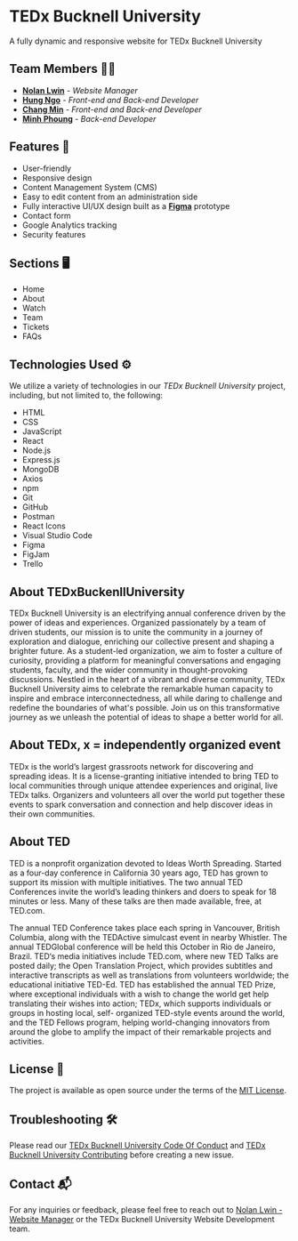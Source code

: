 # TEDx Bucknell University 

A fully dynamic and responsive website for TEDx Bucknell University

## Team Members :man_technologist:

- [**Nolan Lwin**](https://github.com/i-am-nolan25) - *Website Manager*
- [**Hung Ngo**](https://github.com/hungngo04) - *Front-end and Back-end Developer*
- [**Chang Min**](https://github.com/changminbark) - *Front-end and Back-end Developer*
- [**Minh Phoung**](https://github.com/ctmphuongg) - *Back-end Developer*

## Features :rocket:

- User-friendly
- Responsive design
- Content Management System (CMS)
- Easy to edit content from an administration side
- Fully interactive UI/UX design built as a [**Figma**](https://www.figma.com/file/VBhfWTjanN0XcKDvzpP2ZS/TEDxBucknellUniversity?type=design&node-id=0%3A1&mode=design&t=AZk9ovtcdixxdPp8-1) prototype
- Contact form
- Google Analytics tracking
- Security features

## Sections :desktop_computer:

- Home
- About
- Watch
- Team
- Tickets
- FAQs

## Technologies Used :gear:

We utilize a variety of technologies in our *TEDx Bucknell University* project, including, but not limited to, the following:

- HTML
- CSS
- JavaScript
- React
- Node.js
- Express.js
- MongoDB
- Axios
- npm
- Git
- GitHub
- Postman
- React Icons
- Visual Studio Code
- Figma
- FigJam
- Trello

## About TEDxBuckenllUniversity

TEDx Bucknell University is an electrifying annual conference driven by the power of ideas and experiences. Organized passionately by a team of driven students, our mission is to unite the community in a journey of exploration and dialogue, enriching our collective present and shaping a brighter future. As a student-led organization, we aim to foster a culture of curiosity, providing a platform for meaningful conversations and engaging students, faculty, and the wider community in thought-provoking discussions. Nestled in the heart of a vibrant and diverse community, TEDx Bucknell University aims to celebrate the remarkable human capacity to inspire and embrace interconnectedness, all while daring to challenge and redefine the boundaries of what's possible. Join us on this transformative journey as we unleash the potential of ideas to shape a better world for all.

## About TEDx, x = independently organized event

TEDx is the world’s largest grassroots network for discovering and spreading ideas. It is a license-granting initiative intended to bring TED to local communities through unique attendee experiences and original, live TEDx talks. Organizers and volunteers all over the world put together these events to spark conversation and connection and help discover ideas in their own communities.

## About TED

TED is a nonprofit organization devoted to Ideas Worth Spreading. Started as a four-day conference in California 30 years ago, TED has grown to support its mission with multiple initiatives. The two annual TED Conferences invite the world’s leading thinkers and doers to speak for 18 minutes or less. Many of these talks are then made available, free, at TED.com.

The annual TED Conference takes place each spring in Vancouver, British Columbia, along with the TEDActive simulcast event in nearby Whistler. The annual TEDGlobal conference will be held this October in Rio de Janeiro, Brazil. TED‘s media initiatives include TED.com, where new TED Talks are posted daily; the Open Translation Project, which provides subtitles and interactive transcripts as well as translations from volunteers worldwide; the educational initiative TED-Ed. TED has established the annual TED Prize, where exceptional individuals with a wish to change the world get help translating their wishes into action; TEDx, which supports individuals or groups in hosting local, self- organized TED-style events around the world, and the TED Fellows program, helping world-changing innovators from around the globe to amplify the impact of their remarkable projects and activities.

## License :page_facing_up:

The project is available as open source under the terms of the [MIT License](https://github.com/hungngo04/TEDxBucknell2023/blob/main/LICENSE). 

## Troubleshooting :hammer_and_wrench:

Please read our [TEDx Bucknell University Code Of Conduct](CODE_OF_CONDUCT.md) and [TEDx Bucknell University Contributing](CONTRIBUTING.md) before creating a new issue.

## Contact :mailbox_with_mail:

For any inquiries or feedback, please feel free to reach out to [Nolan Lwin - Website Manager](nl020@bucknell.edu) or the TEDx Bucknell University Website Development team.
